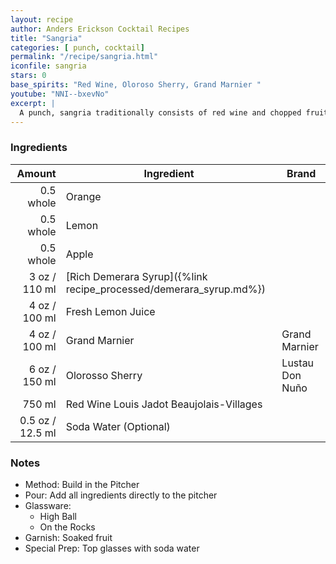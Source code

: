 ```yaml
---
layout: recipe
author: Anders Erickson Cocktail Recipes
title: "Sangria"
categories: [ punch, cocktail]
permalink: "/recipe/sangria.html"
iconfile: sangria
stars: 0
base_spirits: "Red Wine, Oloroso Sherry, Grand Marnier "
youtube: "NNI--bxevNo"
excerpt: |
  A punch, sangria traditionally consists of red wine and chopped fruit, often with other ingredients or spirits.
---
```


### Ingredients

|    Amount | Ingredient                                               | Brand           |
| --------: | -------------------------------------------------------- | --------------- |
| 0.5 whole | Orange                                                   |
| 0.5 whole | Lemon                                                    |
| 0.5 whole | Apple                                                    |
|      3 oz / 110 ml | [Rich Demerara Syrup]({%link recipe_processed/demerara_syrup.md%}) |
|      4 oz / 100 ml | Fresh Lemon Juice                                        |
|      4 oz / 100 ml | Grand Marnier                                            | Grand Marnier   |
|      6 oz / 150 ml | Olorosso Sherry                                          | Lustau Don Nuño |
|    750 ml | Red Wine Louis Jadot Beaujolais-Villages                 |
|    0.5 oz / 12.5 ml | Soda Water (Optional)                                    |

### Notes

- Method: Build in the Pitcher
- Pour: Add all ingredients directly to the pitcher
- Glassware:
  - High Ball
  - On the Rocks
- Garnish: Soaked fruit
- Special Prep: Top glasses with soda water
